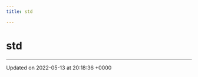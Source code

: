 ```yaml
---
title: std

---
```


# std








-------------------------------

Updated on 2022-05-13 at 20:18:36 +0000